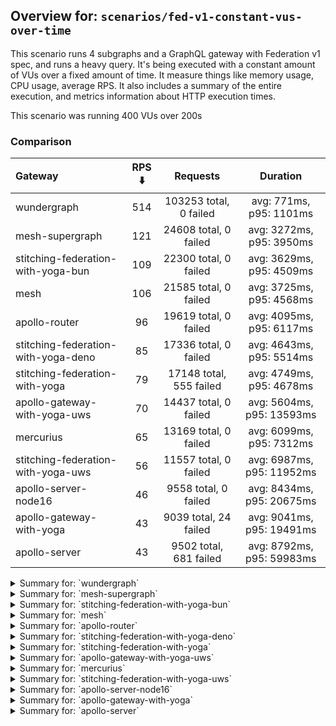 ## Overview for: `scenarios/fed-v1-constant-vus-over-time`


This scenario runs 4 subgraphs and a GraphQL gateway with Federation v1 spec, and runs a heavy query. It's being executed with a constant amount of VUs over a fixed amount of time. It measure things like memory usage, CPU usage, average RPS. It also includes a summary of the entire execution, and metrics information about HTTP execution times.


This scenario was running 400 VUs over 200s


### Comparison


| Gateway                             | RPS ⬇️ |        Requests         |         Duration          |
| :---------------------------------- | :----: | :---------------------: | :-----------------------: |
| wundergraph                         |  514   | 103253 total, 0 failed  |  avg: 771ms, p95: 1101ms  |
| mesh-supergraph                     |  121   |  24608 total, 0 failed  | avg: 3272ms, p95: 3950ms  |
| stitching-federation-with-yoga-bun  |  109   |  22300 total, 0 failed  | avg: 3629ms, p95: 4509ms  |
| mesh                                |  106   |  21585 total, 0 failed  | avg: 3725ms, p95: 4568ms  |
| apollo-router                       |   96   |  19619 total, 0 failed  | avg: 4095ms, p95: 6117ms  |
| stitching-federation-with-yoga-deno |   85   |  17336 total, 0 failed  | avg: 4643ms, p95: 5514ms  |
| stitching-federation-with-yoga      |   79   | 17148 total, 555 failed | avg: 4749ms, p95: 4678ms  |
| apollo-gateway-with-yoga-uws        |   70   |  14437 total, 0 failed  | avg: 5604ms, p95: 13593ms |
| mercurius                           |   65   |  13169 total, 0 failed  | avg: 6099ms, p95: 7312ms  |
| stitching-federation-with-yoga-uws  |   56   |  11557 total, 0 failed  | avg: 6987ms, p95: 11952ms |
| apollo-server-node16                |   46   |  9558 total, 0 failed   | avg: 8434ms, p95: 20675ms |
| apollo-gateway-with-yoga            |   43   |  9039 total, 24 failed  | avg: 9041ms, p95: 19491ms |
| apollo-server                       |   43   | 9502 total, 681 failed  | avg: 8792ms, p95: 59983ms |



<details>
  <summary>Summary for: `wundergraph`</summary>

  **K6 Output**




```
     ✓ response code was 200
     ✓ no graphql errors
     ✓ valid response structure

     checks.........................: 100.00% ✓ 309759     ✗ 0     
     data_received..................: 514 MB  2.6 MB/s
     data_sent......................: 123 MB  611 kB/s
     http_req_blocked...............: avg=273µs    min=1.3µs    med=2.7µs    max=172.1ms  p(90)=4.1µs    p(95)=6.7µs  
     http_req_connecting............: avg=256.94µs min=0s       med=0s       max=127.39ms p(90)=0s       p(95)=0s     
     http_req_duration..............: avg=771.15ms min=194.91ms med=747.01ms max=2.21s    p(90)=1s       p(95)=1.1s   
       { expected_response:true }...: avg=771.15ms min=194.91ms med=747.01ms max=2.21s    p(90)=1s       p(95)=1.1s   
   ✓ http_req_failed................: 0.00%   ✓ 0          ✗ 103253
     http_req_receiving.............: avg=5.96ms   min=18.8µs   med=49.7µs   max=589.46ms p(90)=307.2µs  p(95)=9.61ms 
     http_req_sending...............: avg=1.2ms    min=9.29µs   med=16.1µs   max=735.62ms p(90)=49µs     p(95)=152.3µs
     http_req_tls_handshaking.......: avg=0s       min=0s       med=0s       max=0s       p(90)=0s       p(95)=0s     
     http_req_waiting...............: avg=763.99ms min=194.84ms med=743.22ms max=2.21s    p(90)=991.91ms p(95)=1.07s  
     http_reqs......................: 103253  514.753058/s
     iteration_duration.............: avg=775.98ms min=195.56ms med=751.51ms max=2.22s    p(90)=1.01s    p(95)=1.1s   
     iterations.....................: 103253  514.753058/s
     vus............................: 400     min=400      max=400 
     vus_max........................: 400     min=400      max=400 
```


**Performance Overview**


<img src="https://imagedelivery.net/KYe9TScr4TldYHA48pczVg/6d4f988c-5798-4884-4df8-09385aaed900/public" alt="Performance Overview" />


**HTTP Overview**


<img src="https://imagedelivery.net/KYe9TScr4TldYHA48pczVg/a189d4e5-c30c-4b93-f507-bbdbbe742c00/public" alt="HTTP Overview" />


  </details>

<details>
  <summary>Summary for: `mesh-supergraph`</summary>

  **K6 Output**




```
     ✓ response code was 200
     ✗ no graphql errors
      ↳  99% — ✓ 24590 / ✗ 18
     ✗ valid response structure
      ↳  0% — ✓ 0 / ✗ 24608

     checks.........................: 66.64% ✓ 49198      ✗ 24626
     data_received..................: 124 MB 613 kB/s
     data_sent......................: 29 MB  145 kB/s
     http_req_blocked...............: avg=1.53ms   min=1µs    med=1.9µs  max=203.84ms p(90)=2.7µs  p(95)=3.2µs 
     http_req_connecting............: avg=1.51ms   min=0s     med=0s     max=150.31ms p(90)=0s     p(95)=0s    
     http_req_duration..............: avg=3.27s    min=2s     med=3.18s  max=7.79s    p(90)=3.66s  p(95)=3.94s 
       { expected_response:true }...: avg=3.27s    min=2s     med=3.18s  max=7.79s    p(90)=3.66s  p(95)=3.94s 
   ✓ http_req_failed................: 0.00%  ✓ 0          ✗ 24608
     http_req_receiving.............: avg=52.07µs  min=16.2µs med=39.3µs max=23.09ms  p(90)=60.6µs p(95)=67.5µs
     http_req_sending...............: avg=441.56µs min=6.4µs  med=11.8µs max=109.57ms p(90)=18.8µs p(95)=26.6µs
     http_req_tls_handshaking.......: avg=0s       min=0s     med=0s     max=0s       p(90)=0s     p(95)=0s    
     http_req_waiting...............: avg=3.27s    min=2s     med=3.18s  max=7.78s    p(90)=3.66s  p(95)=3.94s 
     http_reqs......................: 24608  121.853655/s
     iteration_duration.............: avg=3.27s    min=2.01s  med=3.18s  max=7.9s     p(90)=3.66s  p(95)=3.94s 
     iterations.....................: 24608  121.853655/s
     vus............................: 77     min=77       max=400
     vus_max........................: 400    min=400      max=400
```


**Performance Overview**


<img src="https://imagedelivery.net/KYe9TScr4TldYHA48pczVg/df92778c-ed1b-450d-c84f-8efee3974700/public" alt="Performance Overview" />


**HTTP Overview**


<img src="https://imagedelivery.net/KYe9TScr4TldYHA48pczVg/5e7bad48-916b-4af9-9f12-c42783516800/public" alt="HTTP Overview" />


  </details>

<details>
  <summary>Summary for: `stitching-federation-with-yoga-bun`</summary>

  **K6 Output**




```
     ✓ response code was 200
     ✓ no graphql errors
     ✓ valid response structure

     checks.........................: 100.00% ✓ 66900      ✗ 0    
     data_received..................: 111 MB  547 kB/s
     data_sent......................: 27 MB   130 kB/s
     http_req_blocked...............: avg=2.75ms   min=1.2µs    med=2.29µs max=391.52ms p(90)=3.6µs  p(95)=9.5µs   
     http_req_connecting............: avg=2.38ms   min=0s       med=0s     max=238.05ms p(90)=0s     p(95)=0s      
     http_req_duration..............: avg=3.62s    min=494.81ms med=3.5s   max=9.46s    p(90)=3.95s  p(95)=4.5s    
       { expected_response:true }...: avg=3.62s    min=494.81ms med=3.5s   max=9.46s    p(90)=3.95s  p(95)=4.5s    
   ✓ http_req_failed................: 0.00%   ✓ 0          ✗ 22300
     http_req_receiving.............: avg=654.26µs min=18.8µs   med=42.4µs max=122.78ms p(90)=71.7µs p(95)=173.85µs
     http_req_sending...............: avg=1.05ms   min=7.5µs    med=13.4µs max=210.01ms p(90)=31.4µs p(95)=122.6µs 
     http_req_tls_handshaking.......: avg=0s       min=0s       med=0s     max=0s       p(90)=0s     p(95)=0s      
     http_req_waiting...............: avg=3.62s    min=494.7ms  med=3.5s   max=9.46s    p(90)=3.95s  p(95)=4.5s    
     http_reqs......................: 22300   109.830873/s
     iteration_duration.............: avg=3.63s    min=495.69ms med=3.5s   max=9.46s    p(90)=3.95s  p(95)=4.5s    
     iterations.....................: 22300   109.830873/s
     vus............................: 167     min=167      max=400
     vus_max........................: 400     min=400      max=400
```


**Performance Overview**


<img src="https://imagedelivery.net/KYe9TScr4TldYHA48pczVg/2726523a-4891-4700-ef22-ca0a7235ee00/public" alt="Performance Overview" />


**HTTP Overview**


<img src="https://imagedelivery.net/KYe9TScr4TldYHA48pczVg/d92699ee-6199-4254-18c4-a4e040d7d800/public" alt="HTTP Overview" />


  </details>

<details>
  <summary>Summary for: `mesh`</summary>

  **K6 Output**




```
     ✓ response code was 200
     ✗ no graphql errors
      ↳  99% — ✓ 21556 / ✗ 29
     ✗ valid response structure
      ↳  99% — ✓ 21556 / ✗ 29

     checks.........................: 99.91% ✓ 64697      ✗ 58   
     data_received..................: 108 MB 535 kB/s
     data_sent......................: 26 MB  127 kB/s
     http_req_blocked...............: avg=578.28µs min=1µs    med=2.2µs  max=68.02ms p(90)=3.3µs  p(95)=4.1µs 
     http_req_connecting............: avg=565.98µs min=0s     med=0s     max=67.98ms p(90)=0s     p(95)=0s    
     http_req_duration..............: avg=3.72s    min=1.44s  med=3.64s  max=8.5s    p(90)=4.16s  p(95)=4.56s 
       { expected_response:true }...: avg=3.72s    min=1.44s  med=3.64s  max=8.5s    p(90)=4.16s  p(95)=4.56s 
   ✓ http_req_failed................: 0.00%  ✓ 0          ✗ 21585
     http_req_receiving.............: avg=70.42µs  min=17.1µs med=46.9µs max=29.01ms p(90)=69.9µs p(95)=79.1µs
     http_req_sending...............: avg=86.53µs  min=6µs    med=12.8µs max=39.2ms  p(90)=25.2µs p(95)=30.8µs
     http_req_tls_handshaking.......: avg=0s       min=0s     med=0s     max=0s      p(90)=0s     p(95)=0s    
     http_req_waiting...............: avg=3.72s    min=1.44s  med=3.64s  max=8.5s    p(90)=4.16s  p(95)=4.56s 
     http_reqs......................: 21585  106.838801/s
     iteration_duration.............: avg=3.72s    min=1.44s  med=3.64s  max=8.54s   p(90)=4.16s  p(95)=4.56s 
     iterations.....................: 21585  106.838801/s
     vus............................: 86     min=86       max=400
     vus_max........................: 400    min=400      max=400
```


**Performance Overview**


<img src="https://imagedelivery.net/KYe9TScr4TldYHA48pczVg/cf4c2e68-df78-4a9b-b8a7-4c5538963600/public" alt="Performance Overview" />


**HTTP Overview**


<img src="https://imagedelivery.net/KYe9TScr4TldYHA48pczVg/f032e6d3-84c3-411c-ffe4-952b77ad7d00/public" alt="HTTP Overview" />


  </details>

<details>
  <summary>Summary for: `apollo-router`</summary>

  **K6 Output**




```
     ✓ response code was 200
     ✗ no graphql errors
      ↳  99% — ✓ 19592 / ✗ 27
     ✗ valid response structure
      ↳  99% — ✓ 19592 / ✗ 27

     checks.........................: 99.90% ✓ 58803     ✗ 54   
     data_received..................: 98 MB  483 kB/s
     data_sent......................: 23 MB  115 kB/s
     http_req_blocked...............: avg=2.82ms   min=1.3µs  med=2.6µs  max=305.16ms p(90)=4.1µs  p(95)=8.4µs  
     http_req_connecting............: avg=2.79ms   min=0s     med=0s     max=305.13ms p(90)=0s     p(95)=0s     
     http_req_duration..............: avg=4.09s    min=1.55s  med=3.9s   max=9.96s    p(90)=5.21s  p(95)=6.11s  
       { expected_response:true }...: avg=4.09s    min=1.55s  med=3.9s   max=9.96s    p(90)=5.21s  p(95)=6.11s  
   ✓ http_req_failed................: 0.00%  ✓ 0         ✗ 19619
     http_req_receiving.............: avg=120.93µs min=20.9µs med=50.8µs max=49.97ms  p(90)=80.7µs p(95)=93µs   
     http_req_sending...............: avg=1.5ms    min=7.7µs  med=14.9µs max=259.85ms p(90)=31.8µs p(95)=100.8µs
     http_req_tls_handshaking.......: avg=0s       min=0s     med=0s     max=0s       p(90)=0s     p(95)=0s     
     http_req_waiting...............: avg=4.09s    min=1.55s  med=3.9s   max=9.78s    p(90)=5.21s  p(95)=6.11s  
     http_reqs......................: 19619  96.963793/s
     iteration_duration.............: avg=4.09s    min=1.55s  med=3.91s  max=10.04s   p(90)=5.22s  p(95)=6.12s  
     iterations.....................: 19619  96.963793/s
     vus............................: 76     min=76      max=400
     vus_max........................: 400    min=400     max=400
```


**Performance Overview**


<img src="https://imagedelivery.net/KYe9TScr4TldYHA48pczVg/d6d2461f-40cb-43d8-caed-5b303c927100/public" alt="Performance Overview" />


**HTTP Overview**


<img src="https://imagedelivery.net/KYe9TScr4TldYHA48pczVg/8d876f17-5423-457e-15f3-1e86b7c66300/public" alt="HTTP Overview" />


  </details>

<details>
  <summary>Summary for: `stitching-federation-with-yoga-deno`</summary>

  **K6 Output**




```
     ✓ response code was 200
     ✗ no graphql errors
      ↳  99% — ✓ 17294 / ✗ 42
     ✗ valid response structure
      ↳  99% — ✓ 17294 / ✗ 42

     checks.........................: 99.83% ✓ 51924     ✗ 84   
     data_received..................: 88 MB  433 kB/s
     data_sent......................: 21 MB  102 kB/s
     http_req_blocked...............: avg=1.59ms  min=1µs    med=2.4µs   max=136.29ms p(90)=4.4µs  p(95)=7.2µs   
     http_req_connecting............: avg=1.56ms  min=0s     med=0s      max=133.66ms p(90)=0s     p(95)=0s      
     http_req_duration..............: avg=4.64s   min=2.28s  med=4.59s   max=8.78s    p(90)=5.03s  p(95)=5.51s   
       { expected_response:true }...: avg=4.64s   min=2.28s  med=4.59s   max=8.78s    p(90)=5.03s  p(95)=5.51s   
   ✓ http_req_failed................: 0.00%  ✓ 0         ✗ 17336
     http_req_receiving.............: avg=145.9µs min=16.8µs med=35.29µs max=91.34ms  p(90)=91.2µs p(95)=126.22µs
     http_req_sending...............: avg=458.1µs min=6.5µs  med=13.1µs  max=69.27ms  p(90)=34.8µs p(95)=155.22µs
     http_req_tls_handshaking.......: avg=0s      min=0s     med=0s      max=0s       p(90)=0s     p(95)=0s      
     http_req_waiting...............: avg=4.64s   min=2.28s  med=4.59s   max=8.78s    p(90)=5.03s  p(95)=5.51s   
     http_reqs......................: 17336  85.706198/s
     iteration_duration.............: avg=4.64s   min=2.28s  med=4.59s   max=8.78s    p(90)=5.03s  p(95)=5.52s   
     iterations.....................: 17336  85.706198/s
     vus............................: 168    min=168     max=400
     vus_max........................: 400    min=400     max=400
```


**Performance Overview**


<img src="https://imagedelivery.net/KYe9TScr4TldYHA48pczVg/7f9c9184-58b3-40b3-1606-92322385f500/public" alt="Performance Overview" />


**HTTP Overview**


<img src="https://imagedelivery.net/KYe9TScr4TldYHA48pczVg/ed47be4d-2ec7-4d4a-ea30-a64424729400/public" alt="HTTP Overview" />


  </details>

<details>
  <summary>Summary for: `stitching-federation-with-yoga`</summary>

  **K6 Output**




```
     ✗ response code was 200
      ↳  96% — ✓ 16593 / ✗ 555
     ✗ no graphql errors
      ↳  96% — ✓ 16571 / ✗ 577
     ✗ valid response structure
      ↳  99% — ✓ 16571 / ✗ 22

     checks.........................: 97.73% ✓ 49735     ✗ 1154 
     data_received..................: 84 MB  390 kB/s
     data_sent......................: 20 MB  95 kB/s
     http_req_blocked...............: avg=1.85ms   min=1.3µs    med=2.4µs  max=116.57ms p(90)=4.8µs  p(95)=519.05µs
     http_req_connecting............: avg=1.81ms   min=0s       med=0s     max=116.53ms p(90)=0s     p(95)=316.61µs
     http_req_duration..............: avg=4.74s    min=688.37ms med=2.53s  max=1m0s     p(90)=2.76s  p(95)=4.67s   
       { expected_response:true }...: avg=2.9s     min=688.37ms med=2.53s  max=59.45s   p(90)=2.7s   p(95)=2.81s   
   ✓ http_req_failed................: 3.23%  ✓ 555       ✗ 16593
     http_req_receiving.............: avg=67.57µs  min=0s       med=54.5µs max=51.49ms  p(90)=78.5µs p(95)=86.6µs  
     http_req_sending...............: avg=179.92µs min=8.8µs    med=14.3µs max=81.8ms   p(90)=31.1µs p(95)=107.13µs
     http_req_tls_handshaking.......: avg=0s       min=0s       med=0s     max=0s       p(90)=0s     p(95)=0s      
     http_req_waiting...............: avg=4.74s    min=674.25ms med=2.53s  max=1m0s     p(90)=2.76s  p(95)=4.67s   
     http_reqs......................: 17148  79.901664/s
     iteration_duration.............: avg=4.75s    min=690.66ms med=2.53s  max=1m0s     p(90)=2.76s  p(95)=4.67s   
     iterations.....................: 17148  79.901664/s
     vus............................: 19     min=19      max=400
     vus_max........................: 400    min=400     max=400
```


**Performance Overview**


<img src="https://imagedelivery.net/KYe9TScr4TldYHA48pczVg/d4bbf1d3-0ebd-4594-c34b-cdb972443c00/public" alt="Performance Overview" />


**HTTP Overview**


<img src="https://imagedelivery.net/KYe9TScr4TldYHA48pczVg/4c7579c9-3258-4d26-ffee-3abe89e06500/public" alt="HTTP Overview" />


  </details>

<details>
  <summary>Summary for: `apollo-gateway-with-yoga-uws`</summary>

  **K6 Output**




```
     ✓ response code was 200
     ✗ no graphql errors
      ↳  82% — ✓ 11920 / ✗ 2517
     ✗ valid response structure
      ↳  82% — ✓ 11920 / ✗ 2517

     checks.........................: 88.37% ✓ 38277     ✗ 5034 
     data_received..................: 68 MB  332 kB/s
     data_sent......................: 17 MB  84 kB/s
     http_req_blocked...............: avg=1.36ms   min=899ns    med=2µs    max=138.92ms p(90)=3.1µs   p(95)=6.8µs  
     http_req_connecting............: avg=1.34ms   min=0s       med=0s     max=138.77ms p(90)=0s      p(95)=0s     
     http_req_duration..............: avg=5.6s     min=590.22ms med=4.91s  max=20.65s   p(90)=9.63s   p(95)=13.59s 
       { expected_response:true }...: avg=5.6s     min=590.22ms med=4.91s  max=20.65s   p(90)=9.63s   p(95)=13.59s 
   ✓ http_req_failed................: 0.00%  ✓ 0         ✗ 14437
     http_req_receiving.............: avg=56.16µs  min=14.7µs   med=36µs   max=47.14ms  p(90)=64.89µs p(95)=77.2µs 
     http_req_sending...............: avg=284.24µs min=6.5µs    med=12.1µs max=33.99ms  p(90)=26.8µs  p(95)=98.29µs
     http_req_tls_handshaking.......: avg=0s       min=0s       med=0s     max=0s       p(90)=0s      p(95)=0s     
     http_req_waiting...............: avg=5.6s     min=590.16ms med=4.91s  max=20.65s   p(90)=9.63s   p(95)=13.56s 
     http_reqs......................: 14437  70.976196/s
     iteration_duration.............: avg=5.6s     min=591ms    med=4.91s  max=20.65s   p(90)=9.63s   p(95)=13.65s 
     iterations.....................: 14437  70.976196/s
     vus............................: 217    min=217     max=400
     vus_max........................: 400    min=400     max=400
```


**Performance Overview**


<img src="https://imagedelivery.net/KYe9TScr4TldYHA48pczVg/bc5a6c56-2440-4eec-9c38-79f1bfda9e00/public" alt="Performance Overview" />


**HTTP Overview**


<img src="https://imagedelivery.net/KYe9TScr4TldYHA48pczVg/e2bd6fc4-38f2-4fff-7b62-bf9ae47b1a00/public" alt="HTTP Overview" />


  </details>

<details>
  <summary>Summary for: `mercurius`</summary>

  **K6 Output**




```
     ✓ response code was 200
     ✓ no graphql errors
     ✓ valid response structure

     checks.........................: 100.00% ✓ 39507     ✗ 0    
     data_received..................: 66 MB   328 kB/s
     data_sent......................: 16 MB   78 kB/s
     http_req_blocked...............: avg=1.47ms   min=1.3µs  med=3.3µs  max=97.09ms p(90)=4.8µs  p(95)=18.8µs  
     http_req_connecting............: avg=1.45ms   min=0s     med=0s     max=97.05ms p(90)=0s     p(95)=0s      
     http_req_duration..............: avg=6.09s    min=1.82s  med=6s     max=12.04s  p(90)=6.53s  p(95)=7.31s   
       { expected_response:true }...: avg=6.09s    min=1.82s  med=6s     max=12.04s  p(90)=6.53s  p(95)=7.31s   
   ✓ http_req_failed................: 0.00%   ✓ 0         ✗ 13169
     http_req_receiving.............: avg=80.84µs  min=21.8µs med=73.7µs max=18.27ms p(90)=97.2µs p(95)=107.76µs
     http_req_sending...............: avg=436.09µs min=7.6µs  med=19.8µs max=42.38ms p(90)=37.8µs p(95)=105.26µs
     http_req_tls_handshaking.......: avg=0s       min=0s     med=0s     max=0s      p(90)=0s     p(95)=0s      
     http_req_waiting...............: avg=6.09s    min=1.82s  med=6s     max=12.03s  p(90)=6.53s  p(95)=7.31s   
     http_reqs......................: 13169   65.263966/s
     iteration_duration.............: avg=6.1s     min=1.82s  med=6s     max=12.08s  p(90)=6.54s  p(95)=7.31s   
     iterations.....................: 13169   65.263966/s
     vus............................: 9       min=9       max=400
     vus_max........................: 400     min=400     max=400
```


**Performance Overview**


<img src="https://imagedelivery.net/KYe9TScr4TldYHA48pczVg/1bd6dac9-dd8e-4c99-e226-8876ef283c00/public" alt="Performance Overview" />


**HTTP Overview**


<img src="https://imagedelivery.net/KYe9TScr4TldYHA48pczVg/fdf7dcf5-06ec-4ba6-c3d0-5560bf84bb00/public" alt="HTTP Overview" />


  </details>

<details>
  <summary>Summary for: `stitching-federation-with-yoga-uws`</summary>

  **K6 Output**




```
     ✓ response code was 200
     ✗ no graphql errors
      ↳  82% — ✓ 9559 / ✗ 1998
     ✗ valid response structure
      ↳  82% — ✓ 9559 / ✗ 1998

     checks.........................: 88.47% ✓ 30675     ✗ 3996 
     data_received..................: 76 MB  373 kB/s
     data_sent......................: 14 MB  67 kB/s
     http_req_blocked...............: avg=2.11ms   min=1.5µs  med=2.9µs  max=136.06ms p(90)=5.1µs   p(95)=19.3µs  
     http_req_connecting............: avg=2.08ms   min=0s     med=0s     max=131.16ms p(90)=0s      p(95)=0s      
     http_req_duration..............: avg=6.98s    min=2.03s  med=6.2s   max=18.98s   p(90)=10.61s  p(95)=11.95s  
       { expected_response:true }...: avg=6.98s    min=2.03s  med=6.2s   max=18.98s   p(90)=10.61s  p(95)=11.95s  
   ✓ http_req_failed................: 0.00%  ✓ 0         ✗ 11557
     http_req_receiving.............: avg=86.67µs  min=20.6µs med=61µs   max=14.92ms  p(90)=99.64µs p(95)=146.83µs
     http_req_sending...............: avg=537.07µs min=8.6µs  med=16.2µs max=76.34ms  p(90)=36.9µs  p(95)=121.04µs
     http_req_tls_handshaking.......: avg=0s       min=0s     med=0s     max=0s       p(90)=0s      p(95)=0s      
     http_req_waiting...............: avg=6.98s    min=2.03s  med=6.2s   max=18.98s   p(90)=10.61s  p(95)=11.95s  
     http_reqs......................: 11557  56.789179/s
     iteration_duration.............: avg=6.99s    min=2.03s  med=6.2s   max=19.02s   p(90)=10.62s  p(95)=11.95s  
     iterations.....................: 11557  56.789179/s
     vus............................: 166    min=166     max=400
     vus_max........................: 400    min=400     max=400
```


**Performance Overview**


<img src="https://imagedelivery.net/KYe9TScr4TldYHA48pczVg/4ae7bc9c-d762-4518-9dec-98fe6ad7f000/public" alt="Performance Overview" />


**HTTP Overview**


<img src="https://imagedelivery.net/KYe9TScr4TldYHA48pczVg/9647a3a0-4355-4fff-9971-5067e0f26100/public" alt="HTTP Overview" />


  </details>

<details>
  <summary>Summary for: `apollo-server-node16`</summary>

  **K6 Output**




```
     ✓ response code was 200
     ✗ no graphql errors
      ↳  65% — ✓ 6280 / ✗ 3278
     ✗ valid response structure
      ↳  65% — ✓ 6280 / ✗ 3278

     checks.........................: 77.13% ✓ 22118     ✗ 6556 
     data_received..................: 44 MB  217 kB/s
     data_sent......................: 11 MB  56 kB/s
     http_req_blocked...............: avg=2.69ms  min=1.3µs    med=2.8µs  max=192.48ms p(90)=4.7µs   p(95)=20.71µs 
     http_req_connecting............: avg=2.64ms  min=0s       med=0s     max=192.45ms p(90)=0s      p(95)=0s      
     http_req_duration..............: avg=8.43s   min=147.77ms med=7.66s  max=30.09s   p(90)=17.21s  p(95)=20.67s  
       { expected_response:true }...: avg=8.43s   min=147.77ms med=7.66s  max=30.09s   p(90)=17.21s  p(95)=20.67s  
   ✓ http_req_failed................: 0.00%  ✓ 0         ✗ 9558 
     http_req_receiving.............: avg=80.14µs min=23.4µs   med=62.4µs max=15.49ms  p(90)=94.83µs p(95)=112.1µs 
     http_req_sending...............: avg=1.15ms  min=7.9µs    med=16.1µs max=111.23ms p(90)=36.1µs  p(95)=215.72µs
     http_req_tls_handshaking.......: avg=0s      min=0s       med=0s     max=0s       p(90)=0s      p(95)=0s      
     http_req_waiting...............: avg=8.43s   min=147.67ms med=7.66s  max=30.09s   p(90)=17.21s  p(95)=20.67s  
     http_reqs......................: 9558   46.923842/s
     iteration_duration.............: avg=8.43s   min=148.65ms med=7.66s  max=30.09s   p(90)=17.21s  p(95)=20.67s  
     iterations.....................: 9558   46.923842/s
     vus............................: 1      min=1       max=400
     vus_max........................: 400    min=400     max=400
```


**Performance Overview**


<img src="https://imagedelivery.net/KYe9TScr4TldYHA48pczVg/198d2d49-59b5-47a5-6537-57ef6962c900/public" alt="Performance Overview" />


**HTTP Overview**


<img src="https://imagedelivery.net/KYe9TScr4TldYHA48pczVg/9df42d26-4d09-4dd0-96ea-374af2ebf000/public" alt="HTTP Overview" />


  </details>

<details>
  <summary>Summary for: `apollo-gateway-with-yoga`</summary>

  **K6 Output**




```
     ✗ response code was 200
      ↳  99% — ✓ 9015 / ✗ 24
     ✗ no graphql errors
      ↳  70% — ✓ 6360 / ✗ 2679
     ✗ valid response structure
      ↳  70% — ✓ 6360 / ✗ 2655

     checks.........................: 80.22% ✓ 21735     ✗ 5358 
     data_received..................: 40 MB  196 kB/s
     data_sent......................: 11 MB  52 kB/s
     http_req_blocked...............: avg=2.86ms   min=1.5µs    med=2.8µs  max=183.63ms p(90)=5.9µs   p(95)=126.3µs 
     http_req_connecting............: avg=2.82ms   min=0s       med=0s     max=183.6ms  p(90)=0s      p(95)=0s      
     http_req_duration..............: avg=9.04s    min=447.19ms med=8.16s  max=1m0s     p(90)=17.62s  p(95)=19.49s  
       { expected_response:true }...: avg=8.9s     min=447.19ms med=8.12s  max=54.76s   p(90)=17.55s  p(95)=19.43s  
   ✓ http_req_failed................: 0.26%  ✓ 24        ✗ 9015 
     http_req_receiving.............: avg=106.83µs min=0s       med=66.1µs max=47.99ms  p(90)=118.1µs p(95)=157.14µs
     http_req_sending...............: avg=320.01µs min=8.9µs    med=17.2µs max=35.35ms  p(90)=58.51µs p(95)=510.65µs
     http_req_tls_handshaking.......: avg=0s       min=0s       med=0s     max=0s       p(90)=0s      p(95)=0s      
     http_req_waiting...............: avg=9.04s    min=447.1ms  med=8.16s  max=1m0s     p(90)=17.62s  p(95)=19.49s  
     http_reqs......................: 9039   43.786337/s
     iteration_duration.............: avg=9.04s    min=447.56ms med=8.16s  max=1m0s     p(90)=17.62s  p(95)=19.49s  
     iterations.....................: 9039   43.786337/s
     vus............................: 89     min=89      max=400
     vus_max........................: 400    min=400     max=400
```


**Performance Overview**


<img src="https://imagedelivery.net/KYe9TScr4TldYHA48pczVg/b8899995-c6d7-4267-a0fb-ed925833f500/public" alt="Performance Overview" />


**HTTP Overview**


<img src="https://imagedelivery.net/KYe9TScr4TldYHA48pczVg/4343f42e-9e8e-418f-acf9-8c550dbb5a00/public" alt="HTTP Overview" />


  </details>

<details>
  <summary>Summary for: `apollo-server`</summary>

  **K6 Output**




```
     ✗ response code was 200
      ↳  92% — ✓ 8821 / ✗ 681
     ✗ no graphql errors
      ↳  90% — ✓ 8638 / ✗ 864
     ✗ valid response structure
      ↳  97% — ✓ 8638 / ✗ 183

     checks.........................: 93.78% ✓ 26097     ✗ 1728 
     data_received..................: 45 MB  208 kB/s
     data_sent......................: 11 MB  52 kB/s
     http_req_blocked...............: avg=2.41ms   min=1.2µs    med=2.9µs  max=107.12ms p(90)=989.84µs p(95)=21.33ms 
     http_req_connecting............: avg=2.3ms    min=0s       med=0s     max=107.07ms p(90)=733.6µs  p(95)=20.28ms 
     http_req_duration..............: avg=8.79s    min=763.32ms med=3.89s  max=1m0s     p(90)=30.81s   p(95)=59.98s  
       { expected_response:true }...: avg=4.83s    min=763.32ms med=3.86s  max=59.61s   p(90)=4.55s    p(95)=5.29s   
   ✓ http_req_failed................: 7.16%  ✓ 681       ✗ 8821 
     http_req_receiving.............: avg=87.39µs  min=0s       med=72.9µs max=37.94ms  p(90)=120.3µs  p(95)=144.09µs
     http_req_sending...............: avg=285.99µs min=9.9µs    med=20µs   max=85.96ms  p(90)=134.66µs p(95)=1.07ms  
     http_req_tls_handshaking.......: avg=0s       min=0s       med=0s     max=0s       p(90)=0s       p(95)=0s      
     http_req_waiting...............: avg=8.79s    min=763.28ms med=3.89s  max=1m0s     p(90)=30.81s   p(95)=59.98s  
     http_reqs......................: 9502   43.703139/s
     iteration_duration.............: avg=8.8s     min=763.52ms med=3.9s   max=1m0s     p(90)=30.86s   p(95)=1m0s    
     iterations.....................: 9502   43.703139/s
     vus............................: 24     min=24      max=400
     vus_max........................: 400    min=400     max=400
```


**Performance Overview**


<img src="https://imagedelivery.net/KYe9TScr4TldYHA48pczVg/c920db5a-feeb-492e-01ee-5000e3b53300/public" alt="Performance Overview" />


**HTTP Overview**


<img src="https://imagedelivery.net/KYe9TScr4TldYHA48pczVg/77c021ad-83a8-4e4a-60ff-eedecb207f00/public" alt="HTTP Overview" />


  </details>